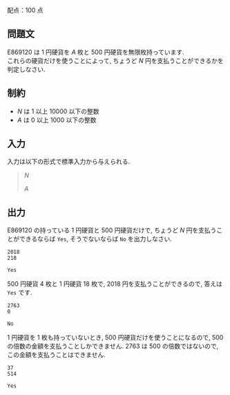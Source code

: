配点：$100$ 点

## 問題文

E869120 は $1$ 円硬貨を $A$ 枚と $500$ 円硬貨を無限枚持っています.<br>
これらの硬貨だけを使うことによって, ちょうど $N$ 円を支払うことができるかを判定しなさい.  

## 制約

- $N$ は $1$ 以上 $10000$ 以下の整数
- $A$ は $0$ 以上 $1000$ 以下の整数

## 入力

入力は以下の形式で標準入力から与えられる.  

> $N$
> 
> $A$

## 出力

E869120 の持っている $1$ 円硬貨と $500$ 円硬貨だけで, ちょうど $N$ 円を支払うことができるならば `Yes`, そうでないならば `No` を出力しなさい.  

```input1
2018
218
```

```output1
Yes
```

$500$ 円硬貨 $4$ 枚と $1$ 円硬貨 $18$ 枚で, $2018$ 円を支払うことができるので, 答えは `Yes` です.  

```input2
2763
0
```

```output2
No
```

$1$ 円硬貨を $1$ 枚も持っていないとき, $500$ 円硬貨だけを使うことになるので, $500$ の倍数の金額を支払うことしかできません. $2763$ は $500$ の倍数ではないので, この金額を支払うことはできません.  

```input3
37
514
```

```output3
Yes
```
